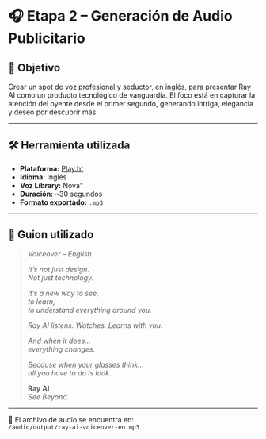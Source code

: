 # 🎧 Etapa 2 – Generación de Audio Publicitario

## 🧩 Objetivo

Crear un spot de voz profesional y seductor, en inglés, para presentar Ray AI como un producto tecnológico de vanguardia. El foco está en capturar la atención del oyente desde el primer segundo, generando intriga, elegancia y deseo por descubrir más.

---

## 🛠️ Herramienta utilizada

- **Plataforma:** [Play.ht](https://play.ht)
- **Idioma:** Inglés
- **Voz Library:** Nova"
- **Duración:** ~30 segundos
- **Formato exportado:** `.mp3`

---

## 📝 Guion utilizado

> *Voiceover – English*
>
> *It’s not just design.  
> Not just technology.*  
>
> *It’s a new way to see,  
> to learn,  
> to understand everything around you.*  
>
> *Ray AI listens. Watches. Learns with you.*  
>
> *And when it does…  
> everything changes.*  
>
> *Because when your glasses think…  
> all you have to do is look.*  
>
> **Ray AI**  
> *See Beyond.*

---

📁 El archivo de audio se encuentra en:  
`/audio/output/ray-ai-voiceover-en.mp3`
